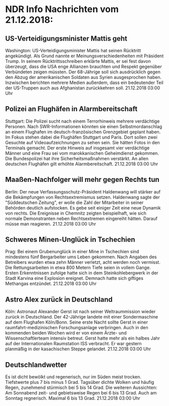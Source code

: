 # NDR Info Nachrichten vom 21.12.2018:


## US-Verteidigungsminister Mattis geht
Washington: US-Verteidigungsminister Mattis hat seinen Rücktritt angekündigt. Als Grund nannte er Meinungsverschiedenheiten mit Präsident Trump. In seinem Rücktrittsschreiben erklärte Mattis, er sei fest davon überzeugt, dass die USA enge Allianzen brauchten und Respekt gegenüber Verbündeten zeigen müssten. Der 68-Jährige soll sich ausdrücklich gegen den Abzug der amerikanischen Soldaten aus Syrien ausgesprochen haben. Inzwischen berichten mehrere Medien außerdem, dass ein bedeutender Teil der US-Truppen auch aus Afghanistan zurückkehren soll. 21.12.2018 03:00 Uhr 

## Polizei an Flughäfen in Alarmbereitschaft
Stuttgart: Die Polizei sucht nach einem Terrorhinweis mehrere verdächtige Personen. Nach SWR-Informationen könnten sie einen Selbstmordanschlag an einem Flughafen im deutsch-französischen Grenzgebiet geplant haben. Im Fokus stehen dabei die Flughäfen Stuttgart und Paris. Dort sollen zwei Gesuchte auf Videoaufzeichnungen zu sehen sein. Sie hätten Fotos in den Terminals gemacht. Der erste Hinweis auf insgesamt vier verdächtige Männer und eine Frau sei vom marokkanischen Geheimdienst gekommen. Die Bundespolizei hat ihre Sicherheitsmaßnahmen verstärkt. An allen deutschen Flughäfen gilt erhöhte Alarmbereitschaft. 21.12.2018 03:00 Uhr 

## Maaßen-Nachfolger will mehr gegen Rechts tun
Berlin: Der neue Verfassungsschutz-Präsident Haldenwang will stärker auf die Bekämpfungen von Rechtsextremismus setzen. Haldenwang sagte der "Süddeutschen Zeitung", er wolle die Zahl der Mitarbeiter in seiner Behörden deutlich aufstocken. Es gebe seit einiger Zeit eine neue Dynamik von rechts. Die Ereignisse in Chemnitz zeigten beispielhaft, wie sich normale Demonstranten neben Rechtsextremen eingereiht hätten. Darauf müsse man reagieren. 21.12.2018 03:00 Uhr 

## Schweres Minen-Unglück in Tschechien
Prag: Bei einem Grubenunglück in einer Mine in Tschechien sind mindestens fünf Bergarbeiter ums Leben gekommen. Nach Angaben des Betreibers wurden etwa zehn Männer verletzt, acht werden noch vermisst. Die Rettungsarbeiten in etwa 800 Metern Tiefe seien in vollem Gange. Ersten Erkenntnissen zufolge hatte sich in dem Steinkohlebergwerk in der Stadt Karvina eine Explosion ereignet. Demnach hatte sich giftiges Methangas entzündet. 21.12.2018 03:00 Uhr 

## Astro Alex zurück in Deutschland
Köln:	Astronaut Alexander Gerst ist nach seiner Weltraummission wieder zurück in Deutschland. Der 42-Jährige landete mit einer Sondermaschine auf dem Flughafen Köln/Bonn. Seine erste Nacht sollte Gerst in einer raumfahrt-medizinischen Forschungsanlage verbringen. Auch in den kommenden beiden Wochen wird er von einem Ärzte- und Wissenschaftlerteam intensiv betreut. Gerst hatte mehr als ein halbes Jahr auf der Internationalen Raumstation ISS verbracht. Er war gestern planmäßig in der kasachischen Steppe gelandet. 21.12.2018 03:00 Uhr 

## Deutschlandwetter
Es ist dicht bewölkt und regenerisch, nur im Süden meist trocken. Tiefstwerte plus 7 bis minus 1 Grad. Tagsüber dichte Wolken und häufig Regen, zunehmend stürmisch bei 5 bis 14 Grad. Die weiteren Aussichten: Am Sonnabend zeit- und gebietsweise Regen bei 6 bis 13 Grad. Auch am Sonntag regnerisch. Maximal 6 bis 13 Grad. 21.12.2018 03:00 Uhr 
